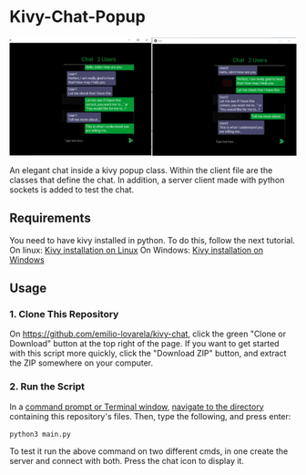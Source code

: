 # Kivy-Chat-Popup

<p align="center"> <img src="https://github.com/emilio-lovarela/kivy-chat/blob/master/Chat_image.JPG?raw=true" alt="screenshot" width="900"></p>

An elegant chat inside a kivy popup class. Within the client file are the classes that define the chat. In addition, a server client made with python sockets is added to test the chat.

## Requirements
You need to have kivy installed in python. To do this, follow the next tutorial.
On linux: [Kivy installation on Linux](https://kivy.org/doc/stable/installation/installation-linux.html)
On Windows: [Kivy installation on Windows](https://kivy.org/doc/stable/installation/installation-windows.html)

## Usage

### 1. Clone This Repository

On <https://github.com/emilio-lovarela/kivy-chat>, click the green "Clone or Download" button at the top right of the page. If you want to get started with this script more quickly, click the "Download ZIP" button, and extract the ZIP somewhere on your computer.

### 2. Run the Script
In a [command prompt or Terminal window](https://tutorial.djangogirls.org/en/intro_to_command_line/#what-is-the-command-line), [navigate to the directory](https://tutorial.djangogirls.org/en/intro_to_command_line/#change-current-directory) containing this repository's files. Then, type the following, and press enter:

```shell
python3 main.py
```

To test it run the above command on two different cmds, in one create the server and connect with both. Press the chat icon to display it.